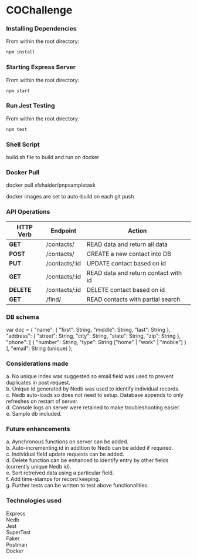 # COChallenge

### Installing Dependencies

From within the root directory:

```sh
npm install
```

### Starting Express Server

From within the root directory:

```sh
npm start
```

### Run Jest Testing

From within the root directory:

```sh
npm test
```
### Shell Script
build.sh file to build and run on docker

### Docker Pull
docker pull sfshaider/pnpsampletask

docker images are set to auto-build on each git push

### API Operations

| HTTP Verb |           Endpoint          |            Action                      |
|-----------| --------------------------- | -------------------------------------- |
| **GET**   |       /contacts/            |  READ data and return all data         |
| **POST**  |       /contacts/            |  CREATE a new contact into DB          |
| **PUT**   |       /contacts/:id         |  UPDATE contact based on id            |
| **GET**   |       /contacts/:id         |  READ data and return contact with id  |
| **DELETE**|       /contacts/:id         |  DELETE contact based on id            |
| **GET**   |       /find/                |  READ contacts with partial search     |

### DB schema
 var doc = {
     "name": {
       "first": String,
       "middle": String,
       "last": String 
     },
     "address": {
       "street": String,
       "city": String,
       "state": String,
       "zip": String
     },
     "phone": [
       {
         "number": String,
         "type": String ["home" | "work" | "mobile"]
       }
     ],
     "email": String (unique)
   };

### Considerations made

a. No unique index was suggested so email field was used to prevent duplicates in post request. <br>
b. Unique id generated by Nedb was used to identify individual records. <br>
c. Nedb auto-loads so does not need to setup. Database appends to only refreshes on restart of server. <br>
d. Console logs on server were retained to make troubleshooting easier. <br>
e. Sample db included. 

### Future enhancements
a. Aynchronous functions on server can be added. <br>
b. Auto-incrementing id in addition to Nedb can be added if required. <br>
c. Individual field update requests can be added. <br>
d. Delete function can be enhanced to identify entry by other fields (currently unique Nedb id). <br>
e. Sort retreived data using a particular field. <br>
f. Add time-stamps for record keeping. <br>
g. Further tests can be written to test above functionalities. <br>

### Technologies used

Express <br>
Nedb <br>
Jest <br>
SuperTest <br>
Faker <br>
Postman <br>
Docker <br>
